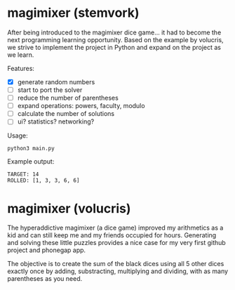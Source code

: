 # magimixer (stemvork)
After being introduced to the magimixer dice game... it had to become the next programming learning opportunity. Based on the example by volucris, we strive to implement the project in Python and expand on the project as we learn.

Features:
- [x] generate random numbers
- [ ] start to port the solver
- [ ] reduce the number of parentheses
- [ ] expand operations: powers, faculty, modulo
- [ ] calculate the number of solutions
- [ ] ui? statistics? networking?

Usage:
```
python3 main.py
```

Example output:
```
TARGET: 14
ROLLED: [1, 3, 3, 6, 6]
```

# magimixer (volucris)

The hyperaddictive magimixer (a dice game) improved my arithmetics as a kid and can still keep me and my friends occupied for hours. Generating and solving these little puzzles provides a nice case for my very first github project and phonegap app.

The objective is to create the sum of the black dices using all 5 other dices exactly once by adding, substracting, multiplying and dividing, with as many parentheses as you need.
